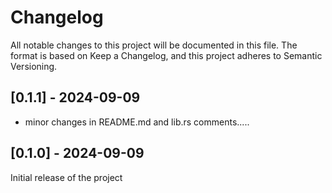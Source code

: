 # Changelog

All notable changes to this project will be documented in this file.
The format is based on Keep a Changelog,
and this project adheres to Semantic Versioning.

## [0.1.1] - 2024-09-09
- minor changes in README.md and lib.rs comments.....

## [0.1.0] - 2024-09-09
Initial release of the project